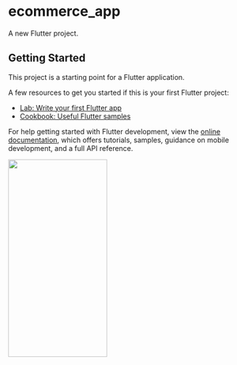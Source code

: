 # ecommerce_app

A new Flutter project.

## Getting Started

This project is a starting point for a Flutter application.

A few resources to get you started if this is your first Flutter project:

- [Lab: Write your first Flutter app](https://docs.flutter.dev/get-started/codelab)
- [Cookbook: Useful Flutter samples](https://docs.flutter.dev/cookbook)

For help getting started with Flutter development, view the
[online documentation](https://docs.flutter.dev/), which offers tutorials,
samples, guidance on mobile development, and a full API reference.



<p>
<img src="https://github.com/ViditSavaliya19/EcommerceApp_9/assets/77187106/f2482646-d133-4bbf-90a8-2c458bd8d838" height="400px" width="200px"     />
</p>

